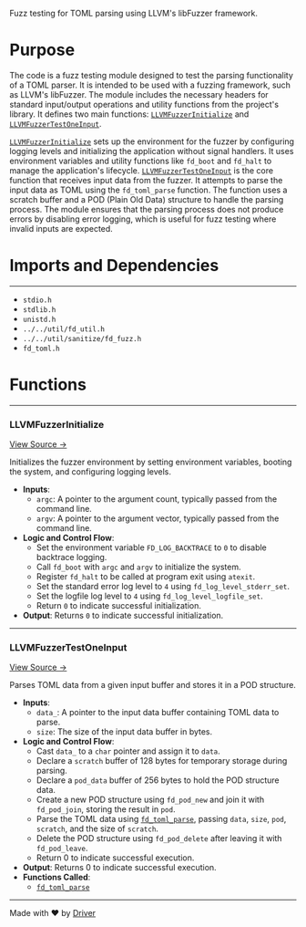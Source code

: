 <!--------------------------------------------------------------------------------->
<!-- IMPORTANT: This file is auto-generated by Driver (https://driver.ai). -------->
<!-- Manual edits may be overwritten on future commits. --------------------------->
<!--------------------------------------------------------------------------------->

Fuzz testing for TOML parsing using LLVM's libFuzzer framework.

# Purpose
The code is a fuzz testing module designed to test the parsing functionality of a TOML parser. It is intended to be used with a fuzzing framework, such as LLVM's libFuzzer. The module includes the necessary headers for standard input/output operations and utility functions from the project's library. It defines two main functions: [`LLVMFuzzerInitialize`](<#llvmfuzzerinitialize>) and [`LLVMFuzzerTestOneInput`](<#llvmfuzzertestoneinput>). 

[`LLVMFuzzerInitialize`](<#llvmfuzzerinitialize>) sets up the environment for the fuzzer by configuring logging levels and initializing the application without signal handlers. It uses environment variables and utility functions like `fd_boot` and `fd_halt` to manage the application's lifecycle. [`LLVMFuzzerTestOneInput`](<#llvmfuzzertestoneinput>) is the core function that receives input data from the fuzzer. It attempts to parse the input data as TOML using the `fd_toml_parse` function. The function uses a scratch buffer and a POD (Plain Old Data) structure to handle the parsing process. The module ensures that the parsing process does not produce errors by disabling error logging, which is useful for fuzz testing where invalid inputs are expected.
# Imports and Dependencies

---
- `stdio.h`
- `stdlib.h`
- `unistd.h`
- `../../util/fd_util.h`
- `../../util/sanitize/fd_fuzz.h`
- `fd_toml.h`


# Functions

---
### LLVMFuzzerInitialize<!-- {{#callable:LLVMFuzzerInitialize}} -->
[View Source →](<../../../../../src/ballet/toml/fuzz_toml.c#L13>)

Initializes the fuzzer environment by setting environment variables, booting the system, and configuring logging levels.
- **Inputs**:
    - `argc`: A pointer to the argument count, typically passed from the command line.
    - `argv`: A pointer to the argument vector, typically passed from the command line.
- **Logic and Control Flow**:
    - Set the environment variable `FD_LOG_BACKTRACE` to `0` to disable backtrace logging.
    - Call `fd_boot` with `argc` and `argv` to initialize the system.
    - Register `fd_halt` to be called at program exit using `atexit`.
    - Set the standard error log level to `4` using `fd_log_level_stderr_set`.
    - Set the logfile log level to `4` using `fd_log_level_logfile_set`.
    - Return `0` to indicate successful initialization.
- **Output**: Returns `0` to indicate successful initialization.


---
### LLVMFuzzerTestOneInput<!-- {{#callable:LLVMFuzzerTestOneInput}} -->
[View Source →](<../../../../../src/ballet/toml/fuzz_toml.c#L27>)

Parses TOML data from a given input buffer and stores it in a POD structure.
- **Inputs**:
    - `data_`: A pointer to the input data buffer containing TOML data to parse.
    - `size`: The size of the input data buffer in bytes.
- **Logic and Control Flow**:
    - Cast `data_` to a `char` pointer and assign it to `data`.
    - Declare a `scratch` buffer of 128 bytes for temporary storage during parsing.
    - Declare a `pod_data` buffer of 256 bytes to hold the POD structure data.
    - Create a new POD structure using `fd_pod_new` and join it with `fd_pod_join`, storing the result in `pod`.
    - Parse the TOML data using [`fd_toml_parse`](<fd_toml.c.md#fd_toml_parse>), passing `data`, `size`, `pod`, `scratch`, and the size of `scratch`.
    - Delete the POD structure using `fd_pod_delete` after leaving it with `fd_pod_leave`.
    - Return 0 to indicate successful execution.
- **Output**: Returns 0 to indicate successful execution.
- **Functions Called**:
    - [`fd_toml_parse`](<fd_toml.c.md#fd_toml_parse>)



---
Made with ❤️ by [Driver](https://www.driver.ai/)